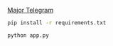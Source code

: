 [Major Telegram](https://t.me/major/start?startapp=6094625904)

```bash
pip install -r requirements.txt
```
```bash
python app.py
```

